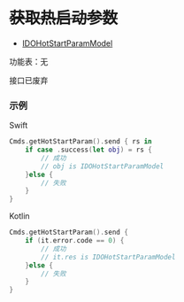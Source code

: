 # ~~获取热启动参数~~
* [IDOHotStartParamModel](../model/IDOHotStartParamModel.md)

功能表：无

接口已废弃

### 示例

Swift
```swift
Cmds.getHotStartParam().send { rs in
    if case .success(let obj) = rs {
        // 成功
        // obj is IDOHotStartParamModel
    }else {
        // 失败
    }
}
```

Kotlin
```kotlin
Cmds.getHotStartParam().send {
    if (it.error.code == 0) {
        // 成功
        // it.res is IDOHotStartParamModel
    }else {
        // 失败
    }
}
```
